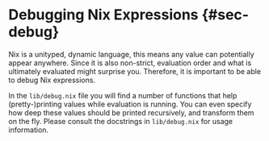 # Debugging Nix Expressions {#sec-debug}

Nix is a unityped, dynamic language, this means any value can potentially appear anywhere. Since it is also non-strict, evaluation order and what is ultimately evaluated might surprise you. Therefore, it is important to be able to debug Nix expressions.

In the `lib/debug.nix` file you will find a number of functions that help (pretty-)printing values while evaluation is running. You can even specify how deep these values should be printed recursively, and transform them on the fly. Please consult the docstrings in `lib/debug.nix` for usage information.
